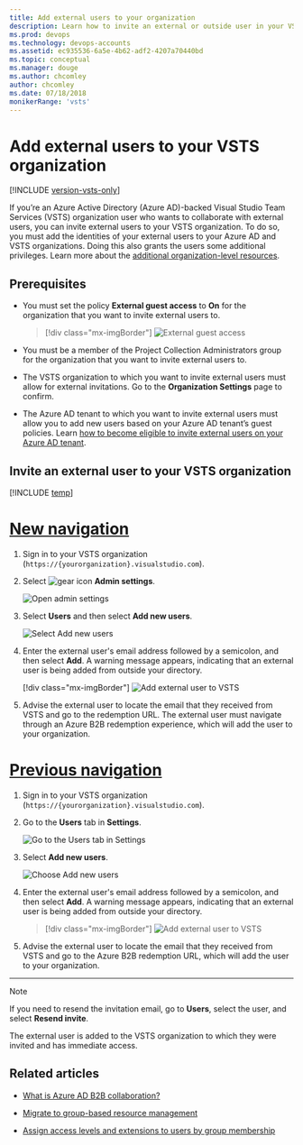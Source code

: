 ```yaml
---
title: Add external users to your organization
description: Learn how to invite an external or outside user in your VSTS organization
ms.prod: devops
ms.technology: devops-accounts
ms.assetid: ec935536-6a5e-4b62-adf2-4207a70440bd
ms.topic: conceptual
ms.manager: douge
ms.author: chcomley
author: chcomley
ms.date: 07/18/2018
monikerRange: 'vsts'
---
```

# Add external users to your VSTS organization

[!INCLUDE [version-vsts-only](../../_shared/version-vsts-only.md)]

If you’re an Azure Active Directory (Azure AD)-backed Visual Studio Team Services (VSTS) organization user who wants to collaborate with external users, you can invite external users to your VSTS organization. To do so, you must add the identities of your external users to your Azure AD and VSTS organizations. Doing this also grants the users some additional privileges. Learn more about the [additional organization-level resources](resources-granted-to-project-members.md).

## Prerequisites

* You must set the policy **External guest access** to **On** for the organization that you want to invite external users to.

   >[!div class="mx-imgBorder"]
   >![External guest access](_img/add-external-user/aad-guest-policy.png)

* You must be a member of the Project Collection Administrators group for the organization that you want to invite external users to.

* The VSTS organization to which you want to invite external users must allow for external invitations. Go to the **Organization Settings** page to confirm.

* The Azure AD tenant to which you want to invite external users must allow you to add new users based on your Azure AD tenant’s guest policies. Learn [how to become eligible to invite external users on your Azure AD tenant](https://docs.microsoft.com/azure/active-directory/active-directory-b2b-delegate-invitations).

## Invite an external user to your VSTS organization

[!INCLUDE [temp](../../_shared/new-navigation.md)] 

# [New navigation](#tab/new-nav)

1. Sign in to your VSTS organization (```https://{yourorganization}.visualstudio.com```).

2. Select ![gear icon](../../_img/icons/gear-icon.png) **Admin settings**.

   ![Open admin settings](_img/_shared/open-admin-settings-vert.png)

3. Select **Users** and then select **Add new users**.

   ![Select Add new users](_img/_shared/add-new-users.png)

4. Enter the external user's email address followed by a semicolon, and then select **Add**. A warning message appears, indicating that an external user is being added from outside your directory.

   [!div class="mx-imgBorder"]
   ![Add external user to VSTS](_img/add-external-user/add-external-user-vert.png)

5. Advise the external user to locate the email that they received from VSTS and go to the redemption URL. The external user must navigate through an Azure B2B redemption experience, which will add the user to your organization.

# [Previous navigation](#tab/previous-nav)

1. Sign in to your VSTS organization (```https://{yourorganization}.visualstudio.com```).

2. Go to the **Users** tab in **Settings**.

   ![Go to the Users tab in Settings](../../_shared/_img/users-hub-updated-ui.png)

3. Select **Add new users**.

   ![Choose Add new users](_img/add-external-user/choose-add-new-users.png)

4. Enter the external user's email address followed by a semicolon, and then select **Add**. A warning message appears, indicating that an external user is being added from outside your directory.

   >[!div class="mx-imgBorder"]
   >![Add external user to VSTS](_img/add-external-user/add-external-user.png)

5. Advise the external user to locate the email that they received from VSTS and go to the Azure B2B redemption URL, which will add the user to your organization.

---

>[!Note]
>If you need to resend the invitation email, go to **Users**, select the user, and select **Resend invite**.

The external user is added to the VSTS organization to which they were invited and has immediate access.

## Related articles

* [What is Azure AD B2B collaboration?](https://docs.microsoft.com/azure/active-directory/active-directory-b2b-what-is-azure-ad-b2b)

* [Migrate to group-based resource management](migrate-to-group-based-resource-management-in-VSTS.md)

* [Assign access levels and extensions to users by group membership](assign-access-levels-and-extensions-by-group-membership.md)
